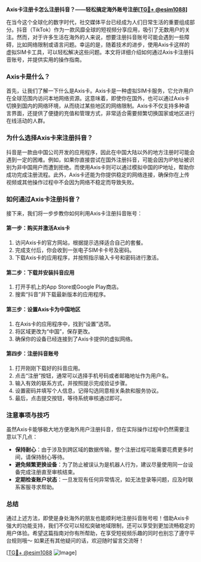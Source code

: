 **Axis卡注册卡怎么注册抖音？——轻松搞定海外账号注册[[TG💪+ @esim1088](https://t.me/s/esim1088)]**

在当今这个全球化的数字时代，社交媒体平台已经成为人们日常生活的重要组成部分。抖音（TikTok）作为一款风靡全球的短视频分享应用，吸引了无数用户的关注。然而，对于许多生活在海外的人来说，想要注册抖音账号可能会遇到一些障碍，比如网络限制或语言问题。幸运的是，随着技术的进步，使用Axis卡这样的虚拟SIM卡工具，可以轻松解决这些问题。本文将详细介绍如何通过Axis卡注册抖音账号，并提供实用的操作指南。

### Axis卡是什么？

首先，让我们了解一下什么是Axis卡。Axis卡是一种虚拟SIM卡服务，它允许用户在全球范围内访问本地网络资源。这意味着，即使你在国外，也可以通过Axis卡切换到国内的网络环境，从而绕过某些地区的网络限制。Axis卡不仅支持多种语言界面，还提供了便捷的充值和管理方式，非常适合需要频繁切换国家或地区进行在线活动的人群。

### 为什么选择Axis卡来注册抖音？

抖音是一款由中国公司开发的应用程序，因此在中国大陆以外的地方注册时可能会遇到一定的困难。例如，如果你直接尝试在国外注册抖音，可能会因为IP地址被识别为非中国用户而遭到拒绝。而使用Axis卡则可以通过模拟中国的IP地址，帮助你成功完成注册流程。此外，Axis卡还能为你提供稳定的网络连接，确保你在上传视频或其他操作过程中不会因为网络不稳定而导致失败。

### 如何通过Axis卡注册抖音？

接下来，我们将一步步教你如何利用Axis卡注册抖音账号：

#### 第一步：购买并激活Axis卡

1. 访问Axis卡的官方网站，根据提示选择适合自己的套餐。
2. 完成支付后，你会收到一张电子SIM卡卡号及密码。
3. 下载Axis卡的应用程序，并按照指示输入卡号和密码进行激活。

#### 第二步：下载并安装抖音应用

1. 打开手机上的App Store或Google Play商店。
2. 搜索“抖音”并下载最新版本的应用程序。

#### 第三步：设置Axis卡为中国地区

1. 在Axis卡的应用程序中，找到“设置”选项。
2. 将区域更改为“中国”，保存更改。
3. 确保你的设备已经连接到了Axis卡提供的虚拟网络。

#### 第四步：注册抖音账号

1. 打开刚刚下载好的抖音应用。
2. 点击“注册”按钮，通常可以选择手机号码或者邮箱地址作为用户名。
3. 输入有效的联系方式，并按照提示完成验证步骤。
4. 设置密码并填写个人信息，记得勾选同意相关条款和服务协议。
5. 最后，点击提交按钮，等待系统审核通过即可。

### 注意事项与技巧

虽然Axis卡能够极大地方便海外用户注册抖音，但在实际操作过程中仍然需要注意以下几点：

- **保持耐心**：由于涉及到跨区域的数据传输，整个注册过程可能需要花费更多时间，请保持耐心等待。
- **避免频繁更换设备**：为了防止被误认为是机器人行为，建议尽量使用同一台设备完成注册直至审核结束。
- **定期检查账户状态**：一旦发现有任何异常情况，如无法登录等问题，应及时联系客服寻求帮助。

### 总结

通过上述方法，即使是身处海外的朋友也能顺利地注册抖音账号啦！借助Axis卡强大的功能支持，我们不仅可以轻松突破地域限制，还可以享受到更加流畅稳定的用户体验。希望这篇指南对你有所帮助，在享受短视频乐趣的同时也别忘了遵守平台规则哦～ 如果还有其他疑问的话，欢迎随时留言交流呀！

[[TG💪+ @esim1088](https://t.me/s/esim1088) ![Image](https://i.postimg.cc/4NQfJmqS/Snipaste-2025-05-13-00-14-12.png)]